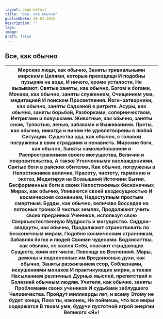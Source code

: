 ```yaml
---
layout: page-detail
title: "Все, как обычно"
publishDate: 01-01-2025
description: ""
tags:
image:
draft: false
---
```


## Все, как обычно
| Мирские люди, как обычно,  Заняты тривиальными мирскими  Целями, которые преходящи  И подобны пузырям на воде,  И ничего, кроме усталости,  Не вызывают.  Святые заняты, как обычно,  Богом и богами,  Монахи, как обычно, заняты служением,  Очищением ума, медитацией  И поиском Просветления.  Йоги-затворники, как обычно, заняты  Садханой в ритрите.  Асуры, как обычно, заняты борьбой,  Разборками, соперничеством,  Интригами и ловушками.  Животные, как обычно, заняты сном,  Тупостью, ленью, забавами и  Выживанием.  Преты, как обычно, никогда и ничем  Не удовлетворены  в любой  Ситуации.  Существа ада, как обычно, с головой  погружены  в свои страдания  и ненависть.  Мирские боги, как обычно,  Заняты самолюбованием и  Распространением своего могущества,  Величия и покровительства,  А также  Утонченными наслаждениями.  Святые боги в райских обителях,  Как обычно, погружены в  Непостижимое величие,  Красоту, чистоту, гармонию и экстаз,  Медитируя на Всевышний  Источник Бытия.  Бесформенные боги в своих  Непостижимых бесконечных  Мирах, как обычно,  Упиваются своей вездесущностью  И космическим сознанием,  Недоступным простым смертным.  Будды, как обычно, величаво  Восседая на лотосных тронах  В чистых землях,  Продолжают учить своих преданных  Учеников, используя свою  Сверхъестественную  Мудрость и могущество.  Сиддхи-авадхуты, как обычно,  Продолжают странствовать по  Бесконечным мирам,  Подобно космическим странникам,  Забавляя богов и людей  Своими чудесами.  Бодхисаттвы, как обычно, не жалея  Себя, спасают страдающих  Существ, коим нет числа,  Повсюду во Вселенной.  Мары, демоны и подчиненные им  Вредоносные духи, как обычно,  Заняты разжиганием ссор,  Соблазнами, искушениями монахов  И практикующих мирян, а также  Насыланием различных  Дурных мыслей, препятствий и  Болезней обычным людям.  Учителя, как обычно, заняты  Проблемами своих учеников  И судьбами заблудшего  Человечества.  Пройдут миллиарды лет, и всему  Этому не будет конца,  Пока ты, наконец,  Не поймешь, что все миры содержатся  В твоем уме, будучи пустотной  игрой энергии Великого «Я»! |
| ----------------------------------------------------------------------------------------------------------------------------------------------------------------------------------------------------------------------------------------------------------------------------------------------------------------------------------------------------------------------------------------------------------------------------------------------------------------------------------------------------------------------------------------------------------------------------------------------------------------------------------------------------------------------------------------------------------------------------------------------------------------------------------------------------------------------------------------------------------------------------------------------------------------------------------------------------------------------------------------------------------------------------------------------------------------------------------------------------------------------------------------------------------------------------------------------------------------------------------------------------------------------------------------------------------------------------------------------------------------------------------------------------------------------------------------------------------------------------------------------------------------------------------------------------------------------------------------------------------------------------------------------------------------------------------------------------------------------------------------------------------------------------------------------------------------------------------------------------------------------------------------------------------------------------------------------------------------------------------------------------------------------------------------------------------------------------------------------------------------------------------------------------------------- |
  
  
